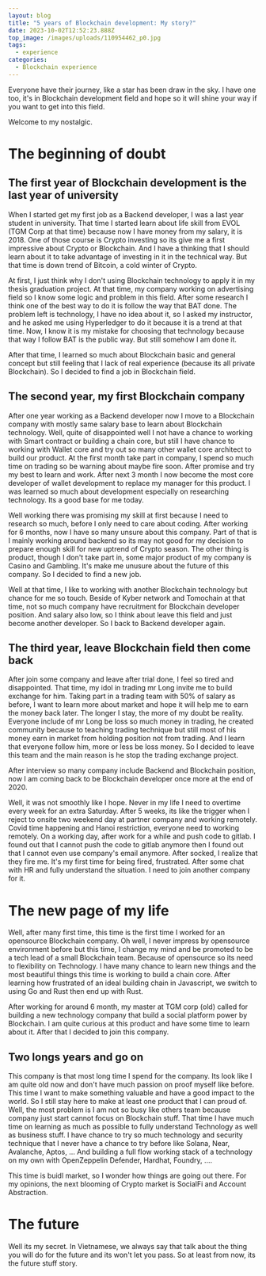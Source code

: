 ```yaml
---
layout: blog
title: "5 years of Blockchain development: My story?"
date: 2023-10-02T12:52:23.888Z
top_image: /images/uploads/110954462_p0.jpg
tags:
  - experience
categories:
  - Blockchain experience
---
```

Everyone have their journey, like a star has been draw in the sky. I have one too, it's in Blockchain development field and hope so it will shine your way if you want to get into this field.

Welcome to my nostalgic.

<!-- more -->

# The beginning of doubt

## The first year of Blockchain development is the last year of university

When I started get my first job as a Backend developer, I was a last year student in university. That time I started learn about life skill from EVOL (TGM Corp at that time) because now I have money from my salary, it is 2018. One of those course is Crypto investing so its give me a first impressive about Crypto or Blockchain. And I have a thinking that I should learn about it to take advantage of investing in it in the technical way. But that time is down trend of Bitcoin, a cold winter of Crypto.

At first, I just think why I don't using Blockchain technology to apply it in my thesis graduation project. At that time, my company working on advertising field so I know some logic and problem in this field. After some research I think one of the best way to do it is follow the way that BAT done. The problem left is technology, I have no idea about it, so I asked my instructor, and he asked me using Hyperledger to do it because it is a trend at that time. Now, I know it is my mistake for choosing that technology because that way I follow BAT is the public way. But still somehow I am done it.

After that time, I learned so much about Blockchain basic and general concept but still feeling that I lack of real experience (because its all private Blockchain). So I decided to find a job in Blockchain field.

## The second year, my first Blockchain company

After one year working as a Backend developer now I move to a Blockchain company with mostly same salary base to learn about Blockchain technology. Well, quite of disappointed well I not have a chance to working with Smart contract or building a chain core, but still I have chance to working with Wallet core and try out so many other wallet core architect to build our product. At the first month take part in company, I spend so much time on trading so be warning about maybe fire soon. After promise and try my best to learn and work. After next 3 month I now become the most core developer of wallet development to replace my manager for this product. I was learned so much about development especially on researching technology. Its a good base for me today.

Well working there was promising my skill at first because I need to research so much, before I only need to care about coding. After working for 6 months, now I have so many unsure about this company. Part of that is I mainly working around backend so its may not good for my decision to prepare enough skill for new uptrend of Crypto season. The other thing is product, though I don't take part in, some major product of my company is Casino and Gambling. It's make me unusure about the future of this company. So I decided to find a new job.

Well at that time, I like to working with another Blockchain technology but chance for me so touch. Beside of Kyber network and Tomochain at that time, not so much company have recruitment for Blockchain developer position. And salary also low, so I think about leave this field and just become another developer. So I back to Backend developer again.

## The third year, leave Blockchain field then come back

After join some company and leave after trial done, I feel so tired and disappointed. That time, my idol in trading mr Long invite me to build exchange for him. Taking part in a trading team with 50% of salary as before, I want to learn more about market and hope it will help me to earn the money back later. The longer I stay, the more of my doubt be reality. Everyone include of mr Long be loss so much money in trading, he created community because to teaching trading technique but still most of his money earn in market from holding position not from trading. And I learn that everyone follow him, more or less be loss money. So I decided to leave this team and the main reason is he stop the trading exchange project.

After interview so many company include Backend and Blockchain position, now I am coming back to be Blockchain developer once more at the end of 2020.

Well, it was not smoothly like I hope. Never in my life I need to overtime every week for an extra Saturday. After 5 weeks, its like the trigger when I reject to onsite two weekend day at partner company and working remotely. Covid time happening and Hanoi restriction, everyone need to working remotely. On a working day, after work for a while and push code to gitlab. I found out that I cannot push the code to gitlab anymore then I found out that I cannot even use company's email anymore. After socked, I realize that they fire me. It's my first time for being fired, frustrated. After some chat with HR and fully understand the situation. I need to join another company for it.

# The new page of my life

Well, after many first time, this time is the first time I worked for an opensource Blockchain company. Oh well, I never impress by opensource environment before but this time, I change my mind and be promoted to be a tech lead of a small Blockchain team. Because of opensource so its need to flexibility on Technology. I have many chance to learn new things and the most beautiful things this time is working to build a chain core. After learning how frustrated of an ideal building chain in Javascript, we switch to using Go and Rust then end up with Rust.

After working for around 6 month, my master at TGM corp (old) called for building a new technology company that build a social platform power by Blockchain. I am quite curious at this product and have some time to learn about it. After that I decided to join this company.

## Two longs years and go on

This company is that most long time I spend for the company. Its look like I am quite old now and don't have much passion on proof myself like before. This time I want to make something valuable and have a good impact to the world. So I still stay here to make at least one product that I can proud of. Well, the most problem is I am not so busy like others team because company just start cannot focus on Blockchain stuff. That time I have much time on learning as much as possible to fully understand Technology as well as business stuff.  I have chance to try so much technology and security technique that I never have a chance to try before like Solana, Near, Avalanche, Aptos, ... And building a full flow working stack of a technology on my own with OpenZeppelin Defender, Hardhat, Foundry, ....

This time is buidl market, so I wonder how things are going out there. For my opinions, the next blooming of Crypto market is SocialFi and Account Abstraction.

# The future

Well its my secret. In Vietnamese, we always say that talk about the thing you will do for the future and its won't let you pass. So at least from now, its the future stuff story.
